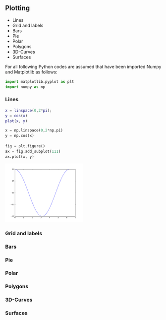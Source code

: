 ## Plotting

<!-- ==================== TOC using MarkdownTOC Sublime-Text plugin ===================== -->
<!-- MarkdownTOC depth=3 -->

- Lines
- Grid and labels
- Bars
- Pie
- Polar
- Polygons
- 3D-Curves
- Surfaces

<!-- /MarkdownTOC -->
<!-- ==============================  END TOC ================================= -->

For all following Python codes are assumed that have been imported Numpy and Matplotlib as follows:

```python
import matplotlib.pyplot as plt
import numpy as np
```

### Lines

```matlab
x = linspace(0,2*pi);
y = cos(x)
plot(x, y)
```

```python
x = np.linspace(0,2*np.pi)
y = np.cos(x)

fig = plt.figure()
ax = fig.add_subplot(111)
ax.plot(x, y)
```

<img src="plotting/line_01.png" width="50%">



### Grid and labels

### Bars

### Pie

### Polar

### Polygons

### 3D-Curves

### Surfaces
